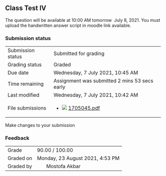 <h2>Class Test IV</h2>The question will be available at 10:00 AM tomorrow  July 8, 2021. You must upload the handwritten answer script in moodle link available.<br />

<h3>Submission status</h3><table>
<tbody><tr>
<td>Submission status</td>
<td>Submitted for grading</td>
</tr>
<tr>
<td>Grading status</td>
<td>Graded</td>
</tr>
<tr>
<td>Due date</td>
<td>Wednesday, 7 July 2021, 10:45 AM</td>
</tr>
<tr>
<td>Time remaining</td>
<td>Assignment was submitted 2 mins 53 secs early</td>
</tr>
<tr>
<td>Last modified</td>
<td>Wednesday, 7 July 2021, 10:42 AM</td>
</tr>
<tr>
<td>File submissions</td>
<td><ul><li><img src="..%5C..%5C..%5CJanuary%202018%5CCSE101%5CNews%20forum%5CCLASS%20TEST%202%20Marks%5Cfile%5Cpdf.png" /> <a href="file%5C1705045.pdf">1705045.pdf</a> 
</li></ul>

</td>
</tr>

</tbody>
</table>



Make changes to your submission


<h3>Feedback</h3><table>
<tbody><tr>
<td>Grade</td>
<td>90.00 / 100.00</td>
</tr>
<tr>
<td>Graded on</td>
<td>Monday, 23 August 2021, 4:53 PM</td>
</tr>
<tr>
<td>Graded by</td>
<td><a href="https://moodle.cse.buet.ac.bd/user/view.php?id=30&course=564"></a><img width="30" height="1" src="..%5C..%5C..%5CJanuary%202018%5CCSE102%5Cfile%5Cspacer.gif" />Mostofa Akbar</td>
</tr>
</tbody>
</table>



